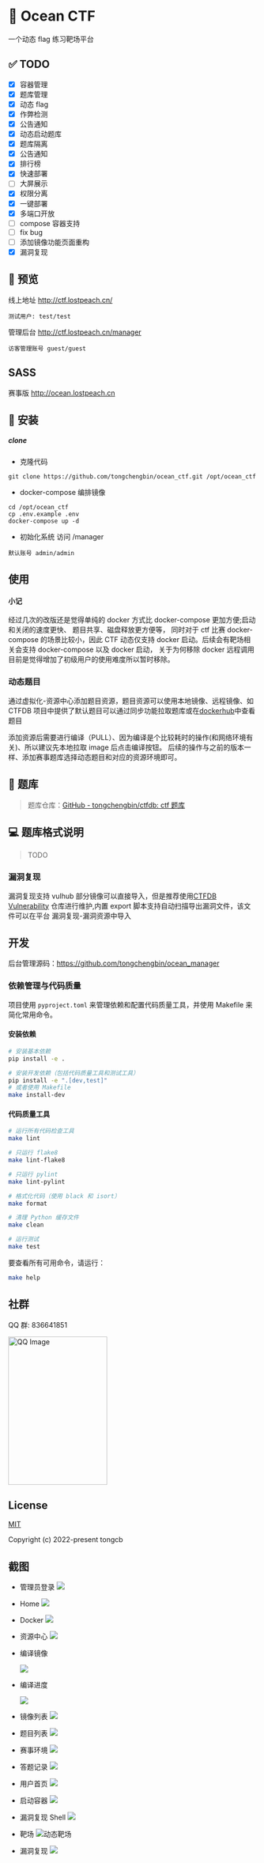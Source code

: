 # 🌊 Ocean CTF

一个动态 flag 练习靶场平台

## ✅ TODO

- [x] 容器管理
- [x] 题库管理
- [x] 动态 flag
- [x] 作弊检测
- [x] 公告通知
- [x] 动态启动题库
- [x] 题库隔离
- [x] 公告通知
- [x] 排行榜
- [x] 快速部署
- [ ] 大屏展示
- [x] 权限分离
- [x] 一键部署
- [x] 多端口开放
- [ ] compose 容器支持
- [ ] fix bug
- [ ] 添加镜像功能页面重构
- [x] 漏洞复现

## 🚀 预览

线上地址 http://ctf.lostpeach.cn/

`测试用户: test/test`

管理后台 http://ctf.lostpeach.cn/manager

`访客管理账号 guest/guest`

## SASS

赛事版 http://ocean.lostpeach.cn

## 📖 安装

##### clone

- 克隆代码

```
git clone https://github.com/tongchengbin/ocean_ctf.git /opt/ocean_ctf
```

- docker-compose 编排镜像

```
cd /opt/ocean_ctf
cp .env.example .env
docker-compose up -d
```

- 初始化系统
  访问 /manager

`默认账号
admin/admin`

## 使用

#### 小记

经过几次的改版还是觉得单纯的 docker 方式比 docker-compose 更加方便;启动和关闭的速度更快、
题目共享、磁盘释放更方便等，
同时对于 ctf 比赛 docker-compose 的场景比较小，因此 CTF 动态仅支持 docker 启动。后续会有靶场相关会支持 docker-compose 以及 docker 启动，
关于为何移除 docker 远程调用目前是觉得增加了初级用户的使用难度所以暂时移除。

### 动态题目

通过虚拟化-资源中心添加题目资源，题目资源可以使用本地镜像、远程镜像、如 CTFDB 项目中提供了默认题目可以通过同步功能拉取题库或在[dockerhub](https://hub.docker.com/r/tongchengbin/easy_web)中查看题目

添加资源后需要进行编译（PULL）、因为编译是个比较耗时的操作(和网络环境有关)、所以建议先本地拉取 image 后点击编译按钮。
后续的操作与之前的版本一样、添加赛事题库选择动态题目和对应的资源环境即可。

## 📃 题库

> 题库仓库：[GitHub - tongchengbin/ctfdb: ctf 题库](https://github.com/tongchengbin/ctfdb)

## 💻 题库格式说明

> TODO

### 漏洞复现

漏洞复现支持 vulhub 部分镜像可以直接导入，但是推荐使用[CTFDB Vulnerability](https://github.com/tongchengbin/ctfdb) 仓库进行维护,内置 export 脚本支持自动扫描导出漏洞文件，该文件可以在平台 漏洞复现-漏洞资源中导入

## 开发

后台管理源码：https://github.com/tongchengbin/ocean_manager

### 依赖管理与代码质量

项目使用 `pyproject.toml` 来管理依赖和配置代码质量工具，并使用 Makefile 来简化常用命令。

#### 安装依赖

```bash
# 安装基本依赖
pip install -e .

# 安装开发依赖（包括代码质量工具和测试工具）
pip install -e ".[dev,test]"
# 或者使用 Makefile
make install-dev
```

#### 代码质量工具

```bash
# 运行所有代码检查工具
make lint

# 只运行 flake8
make lint-flake8

# 只运行 pylint
make lint-pylint

# 格式化代码（使用 black 和 isort）
make format

# 清理 Python 缓存文件
make clean

# 运行测试
make test
```

要查看所有可用命令，请运行：

```bash
make help
```

## 社群

QQ 群: 836641851

  <img src="./doc/image/qq.jpg" alt="QQ Image" width="200" height="300">

## License

[MIT](https://github.com/tongchengbin/ocean_ctf/blob/master/LICENSE)

Copyright (c) 2022-present tongcb

## 截图

- 管理员登录
  ![](./doc/image/admin_login.png)

- Home
  ![](./doc/image/dashboard.png)

- Docker
  ![](./doc/image/docker.png)

- 资源中心
  ![](./doc/image/resource.png)
- 编译镜像

  ![](./doc/image/9.png)

- 编译进度

  ![](./doc/image/编译进度.png)

- 镜像列表
  ![](./doc/image/8.png)

- 题目列表
  ![](./doc/image/question.png)
- 赛事环境
  ![](./doc/image/4.png)
- 答题记录
  ![](./doc/image/5.png)

- 用户首页
  ![](./doc/image/用户首页.png)

- 启动容器
  ![](./doc/image/启动容器.png)

- 漏洞复现 Shell
  ![](./doc/image/漏洞复现shell.png)
- 靶场
  ![]()![动态靶场](./doc/image/动态靶场.png)

- 漏洞复现
  ![](./doc/image/漏洞复现.png)
